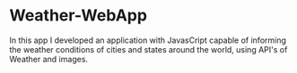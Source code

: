 # Weather-WebApp
In this app I developed an application with JavasCript capable of informing the weather conditions of cities and states around the world, using API's of Weather and images.
